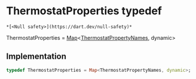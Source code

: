 


# ThermostatProperties typedef






    *[<Null safety>](https://dart.dev/null-safety)*



  

ThermostatProperties
 = [Map](https://api.flutter.dev/flutter/dart-core/Map-class.html)&lt;[ThermostatPropertyNames](../yonomi-sdk/ThermostatPropertyNames.md), dynamic>







## Implementation

```dart
typedef ThermostatProperties = Map<ThermostatPropertyNames, dynamic>;
```






